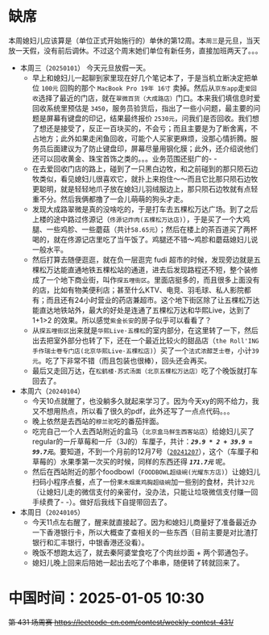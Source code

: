 
# 缺席

本周媳妇儿应该算是（单位正式开始施行的）单休的第12周。本`周三`是元旦，当天放一天假，没有前后调休。不过这个周末她们单位有新任务，直接加班两天了。。。

- 本周三（`20250101`） 今天元旦放假一天。
  * 早上和媳妇儿一起聊到家里现在好几个笔记本了，于是当机立断决定把单位 `100元` 回购的那个 `MacBook Pro 19年 16寸` 卖掉。然后从`京东app`走`爱回收`选择了最近的门店，就在`翠微百货（大成路店）`门口。本来我们填信息时爱回收系统里预估是 `3450`，服务员验货后，指出了一些小问题，最主要的问题是屏幕有键盘的印记，结果最终报价 `2530元`，问我们是否回收。我们想了想还是接受了，反正一百块买的，不会亏；而且主要是为了断舍离，不占地方；此外如果走闲鱼回收，可能个人买家更麻烦，没那心情折腾。服务员后面建议为了防止键盘印，屏幕尽量用钢化膜；此外，还介绍说他们还可以回收黄金、珠宝首饰之类的。。。业务范围还挺广的- -
  * 在去爱回收门店的路上，碰到了一只黑白边牧，和之前碰到的那只陨石边牧类似，看见媳妇儿很喜欢它，就扑上来抱住～～而且它比那只陨石边牧更聪明，就是轻轻地爪子放在媳妇儿羽绒服边上，那只陨石边牧就有点轻重不分。然后我俩都撸了一会儿萌萌的狗头才走。
  * 发现大成路翠微是真的没啥吃的，于是打车去五棵松万达广场。到了之后上楼的途中路过佟源记（`佟源记炸肉(五棵松万达店)`），于是买了一个大鸡腿、一些鸡胗、一些蘑菇（共计`58.65元`）；然后在楼上的茶百道买了两杯喝的，就在佟源记店里吃了当午饭了。鸡腿还不错～鸡胗和蘑菇媳妇儿说一般水平。
  * 然后打算去随便逛逛，就在负一层逛完 fudi 超市的时候，发现旁边就是五棵松万达能直通地铁五棵松站的通道，进去后发现路程还不短，整个装修成了一个地下商业街，叫作`探五哩街区`。里面店挺多的，而且很多上面没有的店，比如有物美便利店；甚至什么KTV、电竞、羽毛球、私人影院都有；而且还有24小时营业的药店兼超市。这个地下街区除了让五棵松万达能直达地铁站外，最大的好处是连通了五棵松万达和华熙Live，达到了 1+1>2 的效果。所以感觉`紫金长安`的房子似乎可以看看了？
  * 从`探五哩街区`出来就是`华熙Live·五棵松`的室内部分，在这里转了一下，然后出去把室外部分也转了下，还在一个最近比较火的甜品店（`the Roll'ING 手作瑞士卷专门店(北京华熙Live·五棵松店)`）买了一个`法式浓醇芝士卷`，小计`39元`。吃了下非常不错（而且包装也很棒），回头还会再买。
  * 最后又走回万达，在`松鹤楼·苏式汤面（北京五棵松万达店）`吃了个晚饭就打车回去了。
- 本周六（`20240104`） 
  * 今天10点就醒了，也没躺多久就起来学习了。因为今天xy的网不给力，我又不想用热点，所以看了很久的pdf，此外还写了一点点代码。。。
  * 晚上依然是去西站的`穆兰驼`吃的番茄拌面。
  * 吃完自己一个人去西站附近的盒马（`北京盒马鲜生西客站店`）给媳妇儿买了regular的一斤草莓和一斤（3J的）车厘子，共计：***`29.9 * 2 + 39.9 = 99.7元`***。要知道，不到一个月前的12月7号（[`20241207`](../../weekly2024/427-absent-49-bj/README.md)），这个（车厘子和草莓的）水果季第一次买的时候，同样的东西还得 ***`171.7元`*** 呢。
  * 然后在西站附近的那个foodbowl（`FOODBOWL超级碗(光耀东方店)`）让媳妇儿扫码小程序点餐，点了一份`果木烟熏鸡胸超级碗`加一些别的食材，共计`32元`（让媳妇儿走的微信支付的亲密付，没办法，只能让垃圾微信支付赚一回手续费了- -）。做好后我线下自提带回去了。
- 本周日（`20240105`） 
  * 今天11点左右醒了，醒来就直接起了。因为和媳妇儿商量好了准备最近办一下香港银行卡，所以大概查了查相关的一些东西（目前主要是对比渣打银行和汇丰银行，中银香港还没看）。
  * 晚饭不想跑太远了，就去秦阿婆堂食吃了个肉丝炒面 + 两个郭通包子。
  * 媳妇儿晚上回来后陪她一起出去吃了个串串，随便转了转就回来了。

# 中国时间：2025-01-05 10:30

~~第 431 场周赛 https://leetcode-cn.com/contest/weekly-contest-431/~~
